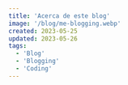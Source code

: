 ```yaml
---
title: 'Acerca de este blog'
image: '/blog/me-blogging.webp'
created: 2023-05-25
updated: 2023-05-26
tags:
  - 'Blog'
  - 'Blogging'
  - 'Coding'
---
```

